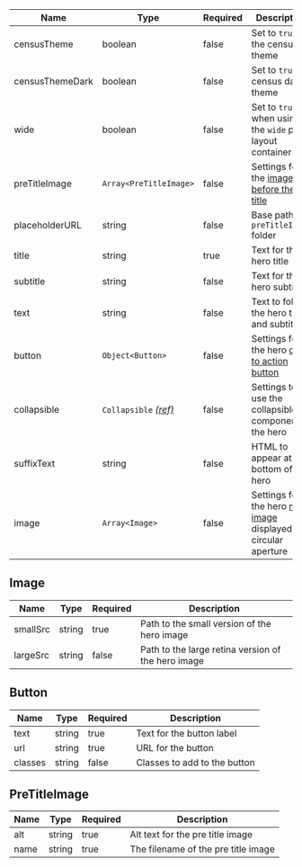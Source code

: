 | Name            | Type                                             | Required | Description                                                               |
| --------------- | ------------------------------------------------ | -------- | ------------------------------------------------------------------------- |
| censusTheme     | boolean                                          | false    | Set to `true` for the census theme                                        |
| censusThemeDark | boolean                                          | false    | Set to `true` for census dark theme                                       |
| wide            | boolean                                          | false    | Set to `true` when using the `wide` page layout container                 |
| preTitleImage   | `Array<PreTitleImage>`                           | false    | Settings for the [image before the title](#pretitleimage)                 |
| placeholderURL  | string                                           | false    | Base path to `preTitleImage` folder                                       |
| title           | string                                           | true     | Text for the hero title                                                   |
| subtitle        | string                                           | false    | Text for the hero subtitle                                                |
| text            | string                                           | false    | Text to follow the hero title and subtitle                                |
| button          | `Object<Button>`                                 | false    | Settings for the hero [call to action button](#button)                    |
| collapsible     | `Collapsible` [_(ref)_](/components/collapsible) | false    | Settings to use the collapsible component in the hero                     |
| suffixText      | string                                           | false    | HTML to appear at the bottom of the hero                                  |
| image           | `Array<Image>`                                   | false    | Settings for the hero [main image](#image) displayed in circular aperture |

## Image

| Name     | Type   | Required | Description                                        |
| -------- | ------ | -------- | -------------------------------------------------- |
| smallSrc | string | true     | Path to the small version of the hero image        |
| largeSrc | string | false    | Path to the large retina version of the hero image |

## Button

| Name    | Type   | Required | Description                  |
| ------- | ------ | -------- | ---------------------------- |
| text    | string | true     | Text for the button label    |
| url     | string | true     | URL for the button           |
| classes | string | false    | Classes to add to the button |

## PreTitleImage

| Name | Type   | Required | Description                         |
| ---- | ------ | -------- | ----------------------------------- |
| alt  | string | true     | Alt text for the pre title image    |
| name | string | true     | The filename of the pre title image |
